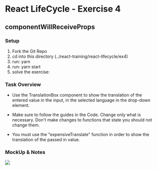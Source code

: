 # React LifeCycle - Exercise 4
## componentWillReceiveProps


### Setup
1. Fork the Git Repo
2. cd into this directory (../react-training/react-lifecycle/ex4)
3. run: yarn 
4. run: yarn start
5. solve the exercise:


### Task Overview
  * Use the TranslationBox component to show the translation of the entered value in the input, in the selected language in the drop-down element.

  * Make sure to follow the guides in the Code. Change only what is necessary. Don't make changes to functions that state you should not change them.

  * You must use the "expensiveTranslate" function in order to show the translation of the passed in value.

### MockUp & Notes

![](https://static.wixstatic.com/media/32d4ec_dd6f29efa6184de085321939d8bbd728~mv2.png/v1/fill/w_872,h_888,al_c,usm_0.66_1.00_0.01/32d4ec_dd6f29efa6184de085321939d8bbd728~mv2.png)